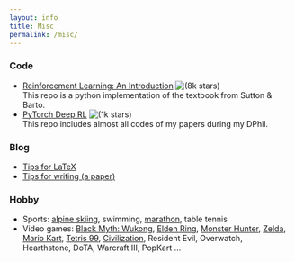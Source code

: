 ```yaml
---
layout: info
title: Misc 
permalink: /misc/
---
```


### Code
- [Reinforcement Learning: An Introduction](https://github.com/ShangtongZhang/reinforcement-learning-an-introduction) ![(8k stars)](https://img.shields.io/github/stars/shangtongzhang/reinforcement-learning-an-introduction.svg?style=social)  
This repo is a python implementation of the textbook from Sutton & Barto.
- [PyTorch Deep RL](https://github.com/ShangtongZhang/DeepRL) ![(1k stars)](https://img.shields.io/github/stars/shangtongzhang/deeprl.svg?style=social)  
This repo includes almost all codes of my papers during my DPhil.


### Blog
- [Tips for LaTeX](/blog/latex)
- [Tips for writing (a paper)](/blog/writing)

### Hobby
- Sports: [alpine skiing](/hobby/ski), swimming, [marathon](/hobby/marathon), table tennis
- Video games: [Black Myth: Wukong](/hobby/wukong), [Elden Ring](/hobby/elden-ring), [Monster Hunter](/hobby/monster-hunter), [Zelda](/hobby/zelda), [Mario Kart](/hobby/mario-kart), [Tetris 99](/hobby/tetris), [Civilization](/hobby/civilization), Resident Evil, Overwatch, Hearthstone, DoTA, Warcraft III, PopKart ...